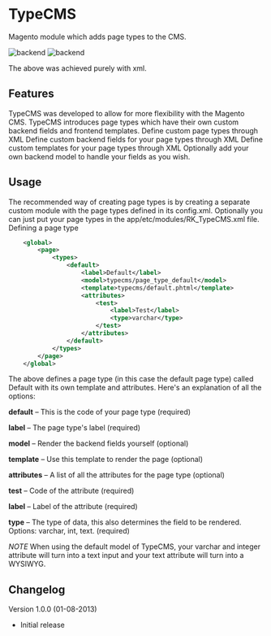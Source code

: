 TypeCMS
=======

Magento module which adds page types to the CMS.

![backend](http://i.imgur.com/OC4X7Ip.png)
![backend](http://i.imgur.com/qGhHK0C.png)

The above was achieved purely with xml.

Features
---
TypeCMS was developed to allow for more flexibility with the Magento CMS. TypeCMS introduces page types which have their own custom backend fields and frontend templates.
Define custom page types through XML
Define custom backend fields for your page types through XML
Define custom templates for your page types through XML
Optionally add your own backend model to handle your fields as you wish.

Usage
---
The recommended way of creating page types is by creating a separate custom module with the page types defined in its config.xml. Optionally you can just put your page types in the app/etc/modules/RK_TypeCMS.xml file.
Defining a page type
```xml
    <global>
        <page>
            <types>
                <default>
                    <label>Default</label>
                    <model>typecms/page_type_default</model>
                    <template>typecms/default.phtml</template>
                    <attributes>
                        <test>
                            <label>Test</label>
                            <type>varchar</type>
                        </test>
                    </attributes>
                </default>
            </types>
        </page>
    </global>
```

The above defines a page type (in this case the default page type) called Default with its own template and attributes. Here's an explanation of all the options:

**default** – This is the code of your page type (required)

**label** – The page type's label (required)

**model** – Render the backend fields yourself (optional)

**template** – Use this template to render the page (optional)

**attributes** – A list of all the attributes for the page type (optional)

**test** – Code of the attribute (required)

**label** – Label of the attribute (required)

**type** – The type of data, this also determines the field to be rendered. Options: varchar, int, text. (required)

*NOTE* When using the default model of TypeCMS, your varchar and integer attribute will turn into a text input and your text attribute will turn into a WYSIWYG.

Changelog
---
Version 1.0.0 (01-08-2013)
- Initial release
